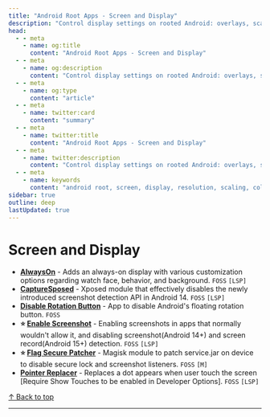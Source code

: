 ```yaml
---
title: "Android Root Apps - Screen and Display"
description: "Control display settings on rooted Android: overlays, scaling, color calibration, refresh rate control, and screenshot tools for power users."
head:
  - - meta
    - name: og:title
      content: "Android Root Apps - Screen and Display"
  - - meta
    - name: og:description
      content: "Control display settings on rooted Android: overlays, scaling, color calibration, refresh rate control, and screenshot tools for power users."
  - - meta
    - name: og:type
      content: "article"
  - - meta
    - name: twitter:card
      content: "summary"
  - - meta
    - name: twitter:title
      content: "Android Root Apps - Screen and Display"
  - - meta
    - name: twitter:description
      content: "Control display settings on rooted Android: overlays, scaling, color calibration, refresh rate control, and screenshot tools for power users."
  - - meta
    - name: keywords
      content: "android root, screen, display, resolution, scaling, color calibration, refresh rate, rooted apps"
sidebar: true
outline: deep
lastUpdated: true
---
```


# Screen and Display
- **[AlwaysOn](https://github.com/Domi04151309/AlwaysOn)** - Adds an always-on display with various customization options regarding watch face, behavior, and background. `FOSS` `[LSP]`
- **[CaptureSposed](https://github.com/99keshav99/CaptureSposed)** - Xposed module that effectively disables the newly introduced screenshot detection API in Android 14. `FOSS` `[LSP]`
- **[Disable Rotation Button](https://github.com/JavaCakeGames/disable-rotation-button)** - App to disable Android's floating rotation button. `FOSS`
- **⭐ [Enable Screenshot](https://github.com/LSPosed/DisableFlagSecure)** - Enabling screenshots in apps that normally wouldn't allow it, and disabling screenshot(Android 14+) and screen record(Android 15+) detection. `FOSS` `[LSP]`
- **⭐ [Flag Secure Patcher](https://github.com/j-hc/FlagSecurePatcher)** - Magisk module to patch service.jar on device to disable secure lock and screenshot listeners. `FOSS` `[M]`
- **[Pointer Replacer](https://github.com/thesandipv/pointer_replacer)** - Replaces a dot appears when user touch the screen [Require Show Touches to be enabled in Developer Options]. `FOSS` `[LSP]`

[↑ Back to top](#table-of-contents)

---

